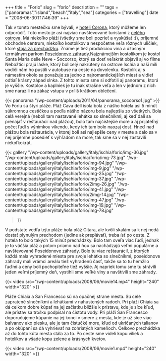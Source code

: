 +++
title = "Forio"
slug = "forio"
description = ""
tags = ["panoramas","island","beach","italy","sea"]
categories = ["travelling"]
date = "2008-06-30T17:46:39"
+++

Tak v tomto mestečku sme bývali, v <a title="Hotel Corona***"
href="http://www.ajka-andrej.com/2008/06/30/hotel-corona/?lang=SK">hoteli Corona</a>, ktorý môžeme
len odporúčiť. Toto mesto je asi najviac navštevované turistami z <a title="Evergreen island –
Ischia" href="http://www.ajka-andrej.com/2008/06/28/evergreen-island/?lang=SK">celého ostrova</a>.
Má niekoľko pláži (všetky sme boli pozrieť a vyskúšať :)), príjemné obchodné centrum, niekoľko
kostolíkov a nespočetne veľa rôznych uličiek, ktoré <a title="Trips through the Ischia"
href="http://www.ajka-andrej.com/2008/07/23/trips-through-the-ischia/?lang=SK">stoja za
prechádzku</a>. Známe je tiež produkciou vína a úžasným termálnym parkom <a title="Poseidon
gardens" href="http://www.ajka-andrej.com/2008/07/23/poseidon-gardens/?lang=SK">Poseidonove
záhrady</a>.Najznámejším kostolíkom je kostol Santa Maria delle Neve - Soccorso, ktorý sa dosť veľakrát objavil
aj vo filme Nebožtíci prajú láske, ktorý bol celý nakrútený na ostrove Ischia a naši milí vodiči
nám ho pustili v autobuse na ceste na dovolenku. Kostolík aj s námestím okolo sa považuje za jedno
z najromantickejších miest a vidieť odtiaľ krásny západ slnka. Z tohto miesta sme si odfotili aj
panorámu, ktorá je vyššie. Kostolov a kaplniek je tu inak strašne veľa a len v jednom z nich sme
narazili na zákaz vstupu v príliš krátkom oblečení.

{{< panorama "/wp-content/uploads/2011/04/panorama_soccorso1.jpg"  >}}
Vo Foriu sú štyri pláže. Pláž Cava dell isola bola z nášho hotela asi 5 minút súkromnou cestičkou a
podľa nášho názoru bola najlepšia zo všetkých. Bola celá verejná (neboli tam nastavané lehátka so
slnečníkmi, aj keď dali sa prenajať v reštaurácií nad plážou), bolo tam najčistejšie more a aj
prijateľný počet ľudí s výnimkou víkendu, kedy ich tam bolo naozaj dosť. Hneď nad plážou bola
reštaurácia, v ktorej boli asi najlepšie ceny v meste a dalo sa v nej príjemne posedieť s výhľadom
na more, tak sme sa v nej zastavili niekoľkokrát.

{{< gallery
    "/wp-content/uploads/gallery/italy/ischia/forio/img-36.jpg"
    "/wp-content/uploads/gallery/italy/ischia/forio/img-73.jpg"
    "/wp-content/uploads/gallery/italy/ischia/forio/img-94.jpg"
    "/wp-content/uploads/gallery/italy/ischia/forio/img-9.jpg"
    "/wp-content/uploads/gallery/italy/ischia/forio/img-25.jpg"
    "/wp-content/uploads/gallery/italy/ischia/forio/img-37.jpg"
    "/wp-content/uploads/gallery/italy/ischia/forio/2img-26.jpg"
    "/wp-content/uploads/gallery/italy/ischia/forio/img-41.jpg"
    "/wp-content/uploads/gallery/italy/ischia/forio/2img-14.jpg"
    "/wp-content/uploads/gallery/italy/ischia/forio/img-47.jpg"
    "/wp-content/uploads/gallery/italy/ischia/forio/img-19.jpg"
    "/wp-content/uploads/gallery/italy/ischia/forio/img-78.jpg"
>}}

V podstate vedľa tejto pláže bola pláž Citara, ale kvôli skalám sa k nej nedá dostať plynulým
prechodom (jedine ak preplávať), treba ísť po ceste. Z hotela to bolo takých 15 minút prechádzky.
Bolo tam oveľa viac ľudí, jednak je to väčšia pláž a potom priamo nad ňou sa nachádzajú veľmi
populárne a navštevované Poseidonove záhrady. Bolo tu viac reštaurácií, z ktorých každá mala
vyhradené miesta pre svoje lehátka so slnečníkmi, poseidonove záhrady mali vrámci areálu tiež
vyhradenú časť, takže sa to tu hemžilo ľuďmi a ceny boli pochopiteľne tiež vyššie. Aj napriek tomu
sme tu strávili jeden veľmi príjemný deň, vystihli sme veľké vlny a navštívili sme záhrady.


{{< video src="/wp-content/uploads/2008/06/movie14.mp4" height="240" width="320" >}}



Pláže Chiaia a San Francesco sú na opačnej strane mesta. Sú celé zapratené slnečníkmi a lehátkami v
nahustených radoch. Pri pláži Chiaia sa dá celkom dobre kúpať na jej začiatku bližšie k prístavu,
kde je síce kľud, ale prístav sa trošku podpísal na čistotu vody. Pri pláži San Francesco
doporučujeme kúpanie na jej konci v smere z mesta, kde je už síce viac balvanov ako piesku, ale je
tam čistučké more, kľud od ukričaných talianov a po okúpaní sa dá vyhrievať na zohriatých kameňoch.
Celkovo prechádzka až do tohto kúta mesta stála za to. Po ceste sme videli kopu viliek a hotelíkov
a všade kopu zelene a krásnych kvetov.


{{< video src="/wp-content/uploads/2008/06/movie1.mp4" height="240" width="320" >}}

